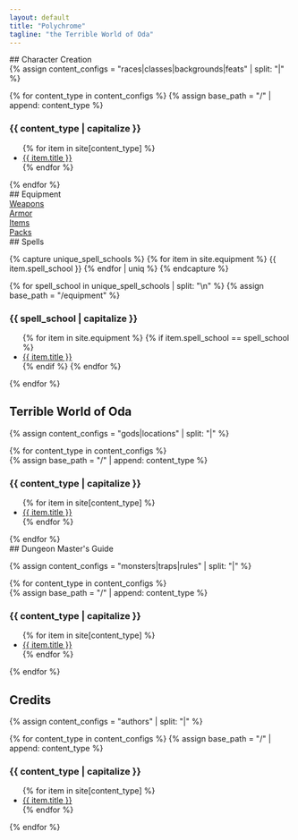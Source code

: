 ```yaml
---
layout: default
title: "Polychrome"
tagline: "the Terrible World of Oda"
---
```

<div class='layout-grid' markdown=1>
## Character Creation
<div class='index-grid' markdown=1>
{% assign content_configs = "races|classes|backgrounds|feats" | split: "|" %}

{% for content_type in content_configs %}
  {% assign base_path = "/" | append: content_type %}
  <div>
    <h3>{{ content_type | capitalize }}</h3>
    <ul class='unstyled'>
    {% for item in site[content_type] %}
      <li><a href="{{ base_path }}/{{ item.slug }}">{{ item.title }}</a></li>
    {% endfor %}
    </ul>
  </div>
{% endfor %}

</div>
## Equipment

<div class='index-grid' markdown=1>
<div><a href='weapons'>Weapons</a></div>
<div><a href='armor'>Armor</a></div>
<div><a href='items'>Items</a></div>
<div><a href='packs'>Packs</a></div>
</div>
## Spells

{% capture unique_spell_schools %}
{% for item in site.equipment %}
  {{ item.spell_school }}
{% endfor | uniq %}
{% endcapture %}

{% for spell_school in unique_spell_schools | split: "\n" %}
  {% assign base_path = "/equipment" %}
  <h3>{{ spell_school | capitalize }}</h3>
  <ul class='unstyled'>
  {% for item in site.equipment %}
    {% if item.spell_school == spell_school %}
      <li><a href="{{ base_path }}/{{ item.slug }}">{{ item.title }}</a></li>
    {% endif %}
  {% endfor %}
  </ul>
{% endfor %}

## Terrible World of Oda
{% assign content_configs = "gods|locations" | split: "|" %}
<div class='index-grid' markdown=1>
{% for content_type in content_configs %}
  <div>
    {% assign base_path = "/" | append: content_type %}
    <h3>{{ content_type | capitalize }}</h3>
    <ul class='unstyled'>
    {% for item in site[content_type] %}
      <li><a href="{{ base_path }}/{{ item.slug }}">{{ item.title }}</a></li>
    {% endfor %}
    </ul>
  </div>
{% endfor %}
</div>
## Dungeon Master's Guide

{% assign content_configs = "monsters|traps|rules" | split: "|" %}
<div class='index-grid' markdown=1>
{% for content_type in content_configs %}
  <div>
    {% assign base_path = "/" | append: content_type %}
    <h3>{{ content_type | capitalize }}</h3>
    <ul class='unstyled'>
    {% for item in site[content_type] %}
      <li><a href="{{ base_path }}/{{ item.slug }}">{{ item.title }}</a></li>
    {% endfor %}
    </ul>
  </div>
{% endfor %}
</div>


## Credits
{% assign content_configs = "authors" | split: "|" %}

{% for content_type in content_configs %}
  {% assign base_path = "/" | append: content_type %}
  <h3>{{ content_type | capitalize }}</h3>
  <ul class='unstyled'>
  {% for item in site[content_type] %}
    <li><a href="{{ base_path }}/{{ item.slug }}">{{ item.title }}</a></li>
  {% endfor %}
  </ul>
{% endfor %}
</div>
